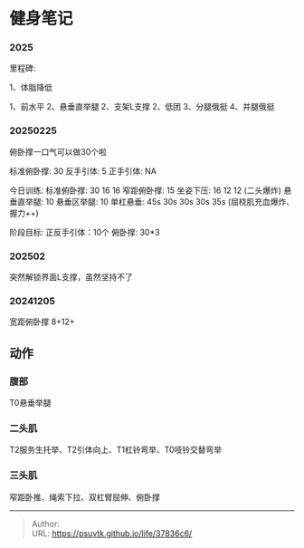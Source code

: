 # 健身笔记


### 2025

里程碑: 

1、体脂降低

1、前水平
2、悬垂直举腿
2、支架L支撑
2、低团
3、分腿俄挺
4、并腿俄挺


### 20250225
俯卧撑一口气可以做30个啦

标准俯卧撑: 30
反手引体: 5
正手引体: NA 

今日训练:
标准俯卧撑: 30 16 16
窄距俯卧撑: 15
坐姿下压: 16 12 12 (二头爆炸)
悬垂直举腿: 10 
悬垂区举腿: 10
单杠悬垂:  45s 30s 30s 30s 35s (屈桡肌充血爆炸、握力&#43;&#43;)

阶段目标: 
正反手引体：10个
俯卧撑: 30*3

### 202502
突然解锁界面L支撑，虽然坚持不了

### 20241205
宽距俯卧撑 8&#43;12&#43;



## 动作


### 腹部
T0悬垂举腿

### 二头肌
T2服务生托举、T2引体向上、T1杠铃弯举、T0哑铃交替弯举

### 三头肌
窄距卧推、绳索下拉、双杠臂屈伸、俯卧撑

---

> Author:   
> URL: https://psuvtk.github.io/life/37836c6/  

